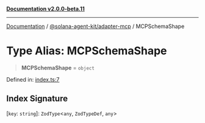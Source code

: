 [**Documentation v2.0.0-beta.11**](../../../README.md)

***

[Documentation](../../../README.md) / [@solana-agent-kit/adapter-mcp](../README.md) / MCPSchemaShape

# Type Alias: MCPSchemaShape

> **MCPSchemaShape** = `object`

Defined in: [index.ts:7](https://github.com/scriptscrypt/solana-agent-kit/blob/8d48a57968ef71c6851a44a8efa685e80e815610/packages/adapter-mcp/src/index.ts#L7)

## Index Signature

\[`key`: `string`\]: `ZodType`\<`any`, `ZodTypeDef`, `any`\>
